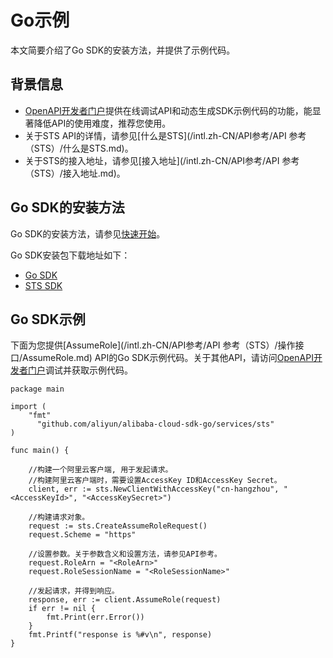 # Go示例

本文简要介绍了Go SDK的安装方法，并提供了示例代码。

## 背景信息

-   [OpenAPI开发者门户](https://next.api.aliyun.com/api/Sts)提供在线调试API和动态生成SDK示例代码的功能，能显著降低API的使用难度，推荐您使用。
-   关于STS API的详情，请参见[什么是STS](/intl.zh-CN/API参考/API 参考（STS）/什么是STS.md)。
-   关于STS的接入地址，请参见[接入地址](/intl.zh-CN/API参考/API 参考（STS）/接入地址.md)。

## Go SDK的安装方法

Go SDK的安装方法，请参见[快速开始]()。

Go SDK安装包下载地址如下：

-   [Go SDK](https://github.com/aliyun/alibaba-cloud-sdk-go)
-   [STS SDK](https://github.com/aliyun/alibaba-cloud-sdk-go/tree/master/services/sts)

## Go SDK示例

下面为您提供[AssumeRole](/intl.zh-CN/API参考/API 参考（STS）/操作接口/AssumeRole.md) API的Go SDK示例代码。关于其他API，请访问[OpenAPI开发者门户](https://next.api.aliyun.com/api/Sts)调试并获取示例代码。

```
package main

import (
    "fmt"
      "github.com/aliyun/alibaba-cloud-sdk-go/services/sts"
)

func main() {
    
    //构建一个阿里云客户端, 用于发起请求。
    //构建阿里云客户端时，需要设置AccessKey ID和AccessKey Secret。
    client, err := sts.NewClientWithAccessKey("cn-hangzhou", "<AccessKeyId>", "<AccessKeySecret>")
    
    //构建请求对象。
    request := sts.CreateAssumeRoleRequest()
    request.Scheme = "https"
    
    //设置参数。关于参数含义和设置方法，请参见API参考。
    request.RoleArn = "<RoleArn>"
    request.RoleSessionName = "<RoleSessionName>"
    
    //发起请求，并得到响应。
    response, err := client.AssumeRole(request)
    if err != nil {
        fmt.Print(err.Error())
    }
    fmt.Printf("response is %#v\n", response)
}
```

